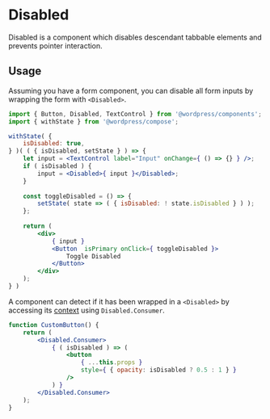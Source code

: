 Disabled
========

Disabled is a component which disables descendant tabbable elements and prevents pointer interaction.

## Usage

Assuming you have a form component, you can disable all form inputs by wrapping the form with `<Disabled>`.

```jsx
import { Button, Disabled, TextControl } from '@wordpress/components';
import { withState } from '@wordpress/compose';

withState( {
	isDisabled: true,
} )( ( { isDisabled, setState } ) => { 
	let input = <TextControl label="Input" onChange={ () => {} } />;
	if ( isDisabled ) {
		input = <Disabled>{ input }</Disabled>;
	}
	
	const toggleDisabled = () => {
		setState( state => ( { isDisabled: ! state.isDisabled } ) );
	};
	
	return (
		<div>
			{ input }
			<Button  isPrimary onClick={ toggleDisabled }>
				Toggle Disabled
			</Button>
		</div>
	);
} )
```

A component can detect if it has been wrapped in a `<Disabled>` by accessing its [context](https://reactjs.org/docs/context.html) using `Disabled.Consumer`.

```jsx
function CustomButton() {
	return (
		<Disabled.Consumer>
			{ ( isDisabled ) => (
				<button
					{ ...this.props }
					style={ { opacity: isDisabled ? 0.5 : 1 } }
				/>
			) }
		</Disabled.Consumer>
	);
}
```
